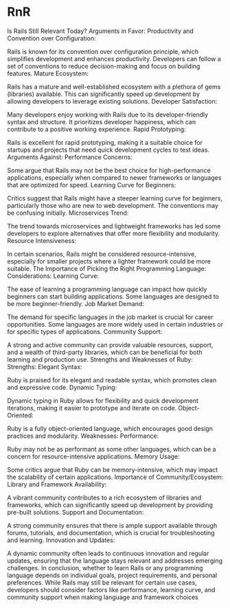# RnR
Is Rails Still Relevant Today?
Arguments in Favor:
Productivity and Convention over Configuration:

Rails is known for its convention over configuration principle, which simplifies development and enhances productivity. Developers can follow a set of conventions to reduce decision-making and focus on building features.
Mature Ecosystem:

Rails has a mature and well-established ecosystem with a plethora of gems (libraries) available. This can significantly speed up development by allowing developers to leverage existing solutions.
Developer Satisfaction:

Many developers enjoy working with Rails due to its developer-friendly syntax and structure. It prioritizes developer happiness, which can contribute to a positive working experience.
Rapid Prototyping:

Rails is excellent for rapid prototyping, making it a suitable choice for startups and projects that need quick development cycles to test ideas.
Arguments Against:
Performance Concerns:

Some argue that Rails may not be the best choice for high-performance applications, especially when compared to newer frameworks or languages that are optimized for speed.
Learning Curve for Beginners:

Critics suggest that Rails might have a steeper learning curve for beginners, particularly those who are new to web development. The conventions may be confusing initially.
Microservices Trend:

The trend towards microservices and lightweight frameworks has led some developers to explore alternatives that offer more flexibility and modularity.
Resource Intensiveness:

In certain scenarios, Rails might be considered resource-intensive, especially for smaller projects where a lighter framework could be more suitable.
The Importance of Picking the Right Programming Language:
Considerations:
Learning Curve:

The ease of learning a programming language can impact how quickly beginners can start building applications. Some languages are designed to be more beginner-friendly.
Job Market Demand:

The demand for specific languages in the job market is crucial for career opportunities. Some languages are more widely used in certain industries or for specific types of applications.
Community Support:

A strong and active community can provide valuable resources, support, and a wealth of third-party libraries, which can be beneficial for both learning and production use.
Strengths and Weaknesses of Ruby:
Strengths:
Elegant Syntax:

Ruby is praised for its elegant and readable syntax, which promotes clean and expressive code.
Dynamic Typing:

Dynamic typing in Ruby allows for flexibility and quick development iterations, making it easier to prototype and iterate on code.
Object-Oriented:

Ruby is a fully object-oriented language, which encourages good design practices and modularity.
Weaknesses:
Performance:

Ruby may not be as performant as some other languages, which can be a concern for resource-intensive applications.
Memory Usage:

Some critics argue that Ruby can be memory-intensive, which may impact the scalability of certain applications.
Importance of Community/Ecosystem:
Library and Framework Availability:

A vibrant community contributes to a rich ecosystem of libraries and frameworks, which can significantly speed up development by providing pre-built solutions.
Support and Documentation:

A strong community ensures that there is ample support available through forums, tutorials, and documentation, which is crucial for troubleshooting and learning.
Innovation and Updates:

A dynamic community often leads to continuous innovation and regular updates, ensuring that the language stays relevant and addresses emerging challenges.
In conclusion, whether to learn Rails or any programming language depends on individual goals, project requirements, and personal preferences. While Rails may still be relevant for certain use cases, developers should consider factors like performance, learning curve, and community support when making language and framework choices
